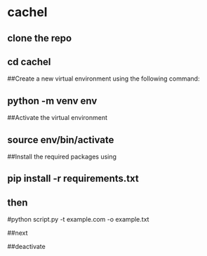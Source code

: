 # cachel

## clone the repo 
## cd cachel

##Create a new virtual environment using the following command:
## python -m venv env
##Activate the virtual environment 
## source env/bin/activate
##Install the required packages using
## pip install -r requirements.txt

## then 
#python script.py -t example.com -o example.txt


##next 

##deactivate
